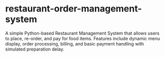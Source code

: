 # restaurant-order-management-system
A simple Python-based Restaurant Management System that allows users to place, re-order, and pay for food items. Features include dynamic menu display, order processing, billing, and basic payment handling with simulated preparation delay.
